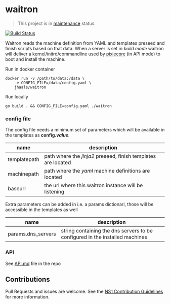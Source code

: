 # waitron
> This project is in [maintenance](https://github.com/ns1/community/blob/master/project_status/MAINTENANCE.md) status.

[![Build Status](https://travis-ci.org/jhaals/waitron.svg?branch=master)](https://travis-ci.org/jhaals/waitron)

Waitron reads the machine definition from YAML and templates preseed and finish scripts based on that data. When a server is set in _build mode_ waitron will deliver a kernel/initrd/commandline used by [pixiecore](https://github.com/danderson/pixiecore) (in API mode) to boot and install the machine.

Run in docker container

    docker run -v /path/to/data:/data \
        -e CONFIG_FILE=/data/config.yaml \
        jhaals/waitron

Run locally

    go build . && CONFIG_FILE=config.yaml ./waitron

### config file
The config file needs a minimum set of parameters which will be available in the templates as **config._value_**.

name | description
--- | ---
templatepath | path where the _jinja2_ preseed, finish templates are located
machinepath | path where the _yaml_ machine definitions are located
baseurl | the url where this waitron instance will be listening

Extra parameters can be added in i.e. a params dictionari, those will be accessible in the templates as well

name | description
--- | ---
params.dns_servers | string containing the dns servers to be configured in the installed machines

### API

See [API.md](API.md) file in the repo

Contributions
---
Pull Requests and issues are welcome. See the [NS1 Contribution Guidelines](https://github.com/ns1/community) for more information.

